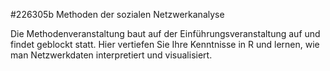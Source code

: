#226305b Methoden der sozialen Netzwerkanalyse  
  
Die Methodenveranstaltung baut auf der Einführungsveranstaltung auf und findet geblockt statt. Hier vertiefen Sie Ihre Kenntnisse in R und lernen, wie man Netzwerkdaten interpretiert und visualisiert.
